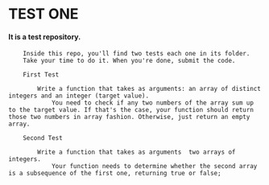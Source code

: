 # TEST ONE

#### It is a test repository.
        Inside this repo, you'll find two tests each one in its folder.
        Take your time to do it. When you're done, submit the code.
        
        First Test

	        Write a function that takes as arguments: an array of distinct integers and an integer (target value).
                You need to check if any two numbers of the array sum up to the target value. If that's the case, your function should return those two numbers in array fashion. Otherwise, just return an empty array.

        Second Test

	        Write a function that takes as arguments  two arrays of integers.
                Your function needs to determine whether the second array is a subsequence of the first one, returning true or false;